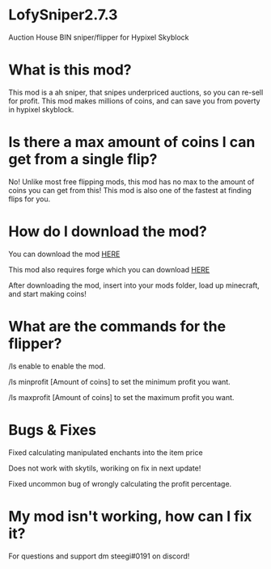 # LofySniper2.7.3
Auction House BIN sniper/flipper for Hypixel Skyblock
# What is this mod?
This mod is a ah sniper, that snipes underpriced auctions, so you can re-sell for profit. This mod makes millions of coins, and can save you from poverty in hypixel skyblock.
# Is there a max amount of coins I can get from a single flip?
No! Unlike most free flipping mods, this mod has no max to the amount of coins you can get from this! This mod is also one of the fastest at finding flips for you. 
# How do I download the mod?
You can download the mod [HERE](https://cdn.discordapp.com/attachments/980232211905277975/980348300723109948/LofySniper2.7.3.jar)

This mod also requires forge which you can download [HERE](https://files.minecraftforge.net/net/minecraftforge/forge/index_1.8.9.html)

After downloading the mod, insert into your mods folder, load up minecraft, and start making coins!

# What are the commands for the flipper?
/ls enable to enable the mod.

/ls minprofit [Amount of coins] to set the minimum profit you want.

/ls maxprofit [Amount of coins] to set the maximum profit you want.

# Bugs & Fixes
Fixed calculating manipulated enchants into the item price

Does not work with skytils, woriking on fix in next update!

Fixed uncommon bug of wrongly calculating the profit percentage.
# My mod isn't working, how can I fix it?
For questions and support dm steegi#0191 on discord!
